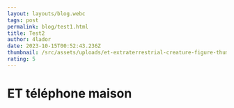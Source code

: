 ```yaml
---
layout: layouts/blog.webc
tags: post
permalink: blog/test1.html
title: Test2
author: 4lador
date: 2023-10-15T00:52:43.236Z
thumbnail: /src/assets/uploads/et-extraterrestrial-creature-figure-thumb-1161491148.jpeg
rating: 5
---
```

# ET téléphone maison